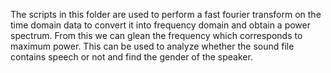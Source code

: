 The scripts in this folder are used to perform a fast fourier transform on the time domain data to convert it into frequency domain and obtain a power spectrum. From this we can glean the frequency which corresponds to maximum power. This can be used to analyze whether the sound file contains speech or not and find the gender of the speaker.
